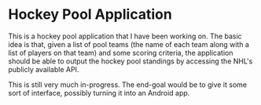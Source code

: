 # Hockey Pool Application
This is a hockey pool application that I have been working on. The basic idea is that, given a list of pool teams (the name of each team along with a list of players on that team) and some scoring criteria, the application should be able to output the hockey pool standings by accessing the NHL's publicly available API.

This is still very much in-progress. The end-goal would be to give it some sort of interface, possibly turning it into an Android app.
